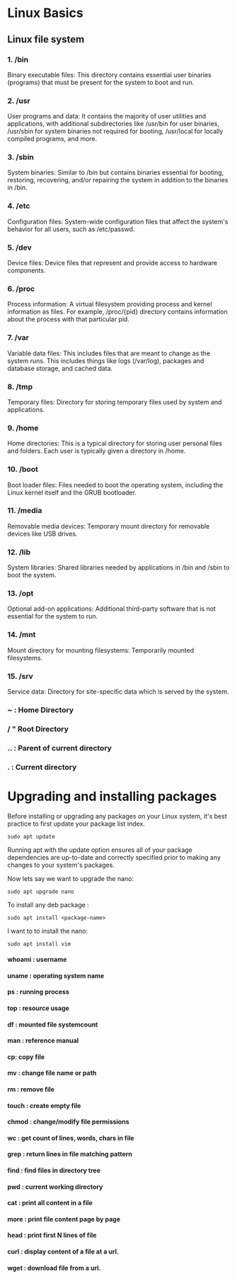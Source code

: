 # Linux Basics

## Linux file system
### 1. /bin
Binary executable files: This directory contains essential user binaries (programs) that must be present for the system to boot and run.

### 2. /usr
User programs and data: It contains the majority of user utilities and applications, with additional subdirectories like /usr/bin for user binaries, /usr/sbin for system binaries not required for booting, /usr/local for locally compiled programs, and more.

### 3. /sbin
System binaries: Similar to /bin but contains binaries essential for booting, restoring, recovering, and/or repairing the system in addition to the binaries in /bin.

### 4. /etc
Configuration files: System-wide configuration files that affect the system's behavior for all users, such as /etc/passwd.

### 5. /dev
Device files: Device files that represent and provide access to hardware components.

### 6. /proc
Process information: A virtual filesystem providing process and kernel information as files. For example, /proc/{pid} directory contains information about the process with that particular pid.

### 7. /var
Variable data files: This includes files that are meant to change as the system runs. This includes things like logs (/var/log), packages and database storage, and cached data.

### 8. /tmp
Temporary files: Directory for storing temporary files used by system and applications.

### 9. /home
Home directories: This is a typical directory for storing user personal files and folders. Each user is typically given a directory in /home.

### 10. /boot
Boot loader files: Files needed to boot the operating system, including the Linux kernel itself and the GRUB bootloader.

### 11. /media
Removable media devices: Temporary mount directory for removable devices like USB drives.

### 12. /lib
System libraries: Shared libraries needed by applications in /bin and /sbin to boot the system.

### 13. /opt
Optional add-on applications: Additional third-party software that is not essential for the system to run.

### 14. /mnt
Mount directory for mounting filesystems: Temporarily mounted filesystems.

### 15. /srv
Service data: Directory for site-specific data which is served by the system.

### ~ : Home Directory
### / " Root Directory
### .. : Parent of current directory 
### . : Current directory

# Upgrading and installing packages
Before installing or upgrading any packages on your Linux system, it's best practice to first update your package list index.
```
sudo apt update
```
Running apt with the update option ensures all of your package dependencies are up-to-date and correctly specified prior to making any changes to your system's packages.

Now lets say we want to upgrade the nano:

```
sudo apt upgrade nano
```
To install any deb package :
```
sudo apt install <package-name>
```
I want to to install the nano:
```
sudo apt install vim
```
#### whoami : username 
#### uname : operating system name 
#### ps : running process 
#### top : resource usage 
#### df : mounted file systemcount 
#### man : reference manual 
#### cp: copy file 
#### mv : change file name or path
#### rm : remove file
#### touch : create empty file 
#### chmod : change/modify file permissions
#### wc : get count of lines, words, chars in file
#### grep : return lines in file matching pattern
#### find : find files in directory tree
#### pwd : current working directory
#### cat : print all content in a file 
#### more : print file content page by page
#### head : print first N lines of file 
#### curl : display content of a file at a url.
#### wget : download file from a url.


